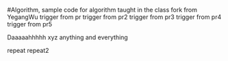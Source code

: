 #Algorithm, sample code for algorithm taught in the class
fork from YegangWu
trigger from pr
trigger from pr2
trigger from pr3
trigger from pr4
trigger from pr5




Daaaaahhhhh
xyz
anything and everything

repeat
repeat2